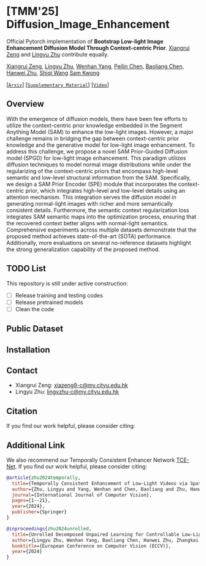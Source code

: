 # [TMM'25] Diffusion_Image_Enhancement
Official Pytorch implementation of **Bootstrap Low-light Image Enhancement Diffusion Model Through Context-centric Prior**. [Xiangrui Zeng]() and [Lingyu Zhu](https://scholar.google.com/citations?user=IhyTEDkAAAAJ&hl=zh-CN) contribute equally.

[Xiangrui Zeng](),
[Lingyu Zhu](https://scholar.google.com/citations?user=IhyTEDkAAAAJ&hl=zh-CN),
[Wenhan Yang](https://scholar.google.com/citations?user=S8nAnakAAAAJ&hl=zh-CN),
[Peilin Chen](https://scholar.google.com.tw/citations?user=b9k152sAAAAJ&hl=en),
[Baoliang Chen](https://scholar.google.com.tw/citations?user=w_WL27oAAAAJ&hl=en),
[Hanwei Zhu](https://scholar.google.com.tw/citations?user=-52izjkAAAAJ&hl=en),
[Shiqi Wang](https://scholar.google.com.tw/citations?user=Pr7s2VUAAAAJ&hl=en)
[Sam Kwong](https://scholar.google.com.tw/citations?user=_PVI6EAAAAAJ&hl=en)

[[`Arxiv`](http://arxiv.org/abs/)] [[`Supplementary Material`]()]  [[`Video`]()] 

## Overview
With the emergence of diffusion models, there have been few efforts to utilize the context-centric prior knowledge embedded in the Segment Anything Model (SAM) to enhance the low-light images. However, a major challenge remains in bridging the gap between context-centric prior knowledge and the generative model for low-light image enhancement. To address this challenge, we propose a novel SAM Prior-Guided Diffusion model (SPGD) for low-light image enhancement. This paradigm utilizes diffusion techniques to model normal image distributions while under the regularizing of the context-centric priors that encompass high-level semantic and low-level structural information from the SAM. Specifically, we design a SAM Prior Encoder (SPE) module that incorporates the context-centric prior, which integrates high-level and low-level details using an attention mechanism. This integration serves the diffusion model in generating normal-light images with richer and more semantically consistent details. Furthermore, the semantic context regularization loss integrates SAM semantic maps into the optimization process, ensuring that the recovered context better aligns with normal-light semantics. Comprehensive experiments across multiple datasets demonstrate that the proposed method achieves state-of-the-art (SOTA) performance. Additionally, more evaluations on several no-reference datasets highlight the strong generalization capability of the proposed method.

## TODO List
This repository is still under active construction:
- [ ] Release training and testing codes
- [ ] Release pretrained models
- [ ] Clean the code

## Public Dataset


## Installation

## Contact

- Xiangrui Zeng: xiazeng9-c@my.cityu.edu.hk
- Lingyu Zhu: lingyzhu-c@my.cityu.edu.hk

## Citation

If you find our work helpful, please consider citing:



## Additional Link

We also recommend our Temporally Consistent Enhancer Network [TCE-Net](https://github.com/lingyzhu0101/low-light-video-enhancement.git). If you find our work helpful, please consider citing:

```bibtex
@article{zhu2024temporally,
  title={Temporally Consistent Enhancement of Low-Light Videos via Spatial-Temporal Compatible Learning},
  author={Zhu, Lingyu and Yang, Wenhan and Chen, Baoliang and Zhu, Hanwei and Meng, Xiandong and Wang, Shiqi},
  journal={International Journal of Computer Vision},
  pages={1--21},
  year={2024},
  publisher={Springer}
}
```

```bibtex
@inproceedings{zhu2024unrolled,
  title={Unrolled Decomposed Unpaired Learning for Controllable Low-Light Video Enhancement},
  author={Lingyu Zhu, Wenhan Yang, Baoliang Chen, Hanwei Zhu, Zhangkai Ni, Qi Mao, and Shiqi Wang},
  booktitle={European Conference on Computer Vision (ECCV)},
  year={2024}
}

```
